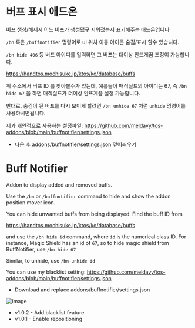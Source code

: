 # 버프 표시 애드온
버프 생성/해제시 어느 버프가 생성됐구 지워졌는지 표기해주는 애드온입니다

`/bn` 혹은 `/buffnotifier` 명령어로 ui 위치 이동 아이콘 숨김/표시 할수 있습니다.

`/bn hide 406` 등 버프 아이디를 입력하면 그 버프는 더이상 안뜨게끔 조정이 가능합니다.

https://handtos.mochisuke.jp/ktos/ko/database/buffs

위 주소에서 버프 ID 를 찾아볼수가 있는데, 예를들어 매직실드의 아이디는 67, 즉 `/bn hide 67` 을 하면 매직실드가 더이상 안뜨게끔 설정 가능합니다.

반대로, 숨김이 된 버프를 다시 보이게 할려면 `/bn unhide 67` 처럼 `unhide` 명령어를 사용하시면됩니다.

제가 개인적으로 사용하는 설정파일: https://github.com/meldavy/tos-addons/blob/main/buffnotifier/settings.json
* 다운 후 addons/buffnotifier/settings.json 덮어씌우기

# Buff Notifier
Addon to display added and removed buffs.

Use the `/bn` or `/buffnotifier` command to hide and show the addon position mover icon.

You can hide unwanted buffs from being displayed. Find the buff ID from

https://handtos.mochisuke.jp/ktos/ko/database/buffs

and use the `/bn hide id` command, where `id` is the numerical class ID. For instance, Magic Shield has an id of `67`, so to hide magic shield from BuffNotifier, use `/bn hide 67`

Similar, to unhide, use `/bn unhide id`

You can use my blacklist setting: https://github.com/meldavy/tos-addons/blob/main/buffnotifier/settings.json
* Download and replace addons/buffnotifier/settings.json

![image](https://user-images.githubusercontent.com/12102540/136193948-eaf2fc8a-a133-4bc7-889f-6ba1c3a2e833.png)

* v1.0.2 - Add blacklist feature
* v1.0.1 - Enable repositioning
